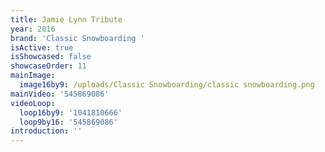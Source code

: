 ```yaml
---
title: Jamie Lynn Tribute
year: 2016
brand: 'Classic Snowboarding '
isActive: true
isShowcased: false
showcaseOrder: 11
mainImage:
  image16by9: /uploads/Classic Snowboarding/classic snowboarding.png
mainVideo: '545869086'
videoLoop:
  loop16by9: '1041810666'
  loop9by16: '545869086'
introduction: ''
---
```


